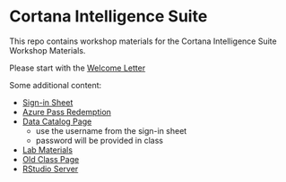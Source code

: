 # Cortana Intelligence Suite
This repo contains workshop materials for the Cortana Intelligence Suite Workshop Materials.

Please start with the [Welcome Letter](https://github.com/akzaidi/cisw/blob/master/Cortana%20Intelligence%20Suite%20Workshop%20-%20HDI%20Focus%20-%20Attendee%20Welcome%20Letter.pdf)

Some additional content:
* [Sign-in Sheet](https://onedrive.live.com/redir?resid=2BA65EAAEB7267FB!285022&authkey=!AO4FUGLJ9rYTZCc&ithint=file%2cxlsx)
* [Azure Pass Redemption](http://www.microsoftazurepass.com/)
* [Data Catalog Page](http://azuredatacatalog.com)
  - use the username from the sign-in sheet
  - password will be provided in class
* [Lab Materials](http://cisw-hdi.azurewebsites.net/Resources/cisw-hdi-labs.zip)
* [Old Class Page](http://cisw-hdi.azurewebsites.net/)
* [RStudio Server](http://13.92.177.90:888/)

